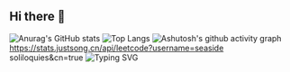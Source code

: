 ## Hi there 👋

<!--
**miraisen/miraisen** is a ✨ _special_ ✨ repository because its `README.md` (this file) appears on your GitHub profile.

Here are some ideas to get you started:

- 🔭 I’m currently working on ...
- 🌱 I’m currently learning ...
- 👯 I’m looking to collaborate on ...
- 🤔 I’m looking for help with ...
- 💬 Ask me about ...
- 📫 How to reach me: ...
- 😄 Pronouns: ...
- ⚡ Fun fact: ...
-->

 ![Anurag's GitHub stats](https://github-readme-stats.vercel.app/api?username=miraisen)
 ![Top Langs](https://github-readme-stats.vercel.app/api/top-langs/?username=miraisen)
 ![Ashutosh's github activity graph](https://github-readme-activity-graph.vercel.app/graph?username=miraisen)
 https://stats.justsong.cn/api/leetcode?username=seaside soliloquies&cn=true
 ![Typing SVG](https://readme-typing-svg.demolab.com/?lines=DaybreakFrontline;一生僕らは生きて征け)
